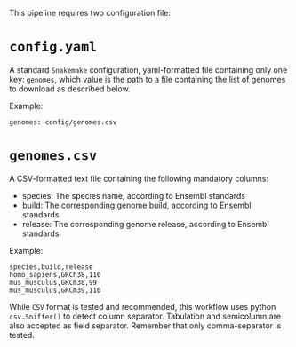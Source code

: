 This pipeline requires two configuration file:

# `config.yaml`

A standard `Snakemake` configuration, yaml-formatted file containing only one 
key: `genomes`, which value is the path to a file containing the list of
genomes to download as described below.

Example:

```
genomes: config/genomes.csv
```

# `genomes.csv`

A CSV-formatted text file containing the following mandatory columns:

* species: The species name, according to Ensembl standards
* build: The corresponding genome build, according to Ensembl standards
* release: The corresponding genome release, according to Ensembl standards

Example:

```
species,build,release
homo_sapiens,GRCh38,110
mus_musculus,GRCm38,99
mus_musculus,GRCm39,110
```

While `CSV` format is tested and recommended, this workflow uses python
`csv.Sniffer()` to detect column separator. Tabulation and semicolumn are
also accepted as field separator. Remember that only comma-separator is
tested.